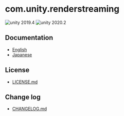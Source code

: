 # com.unity.renderstreaming

<img src="https://img.shields.io/badge/unity-2019.4-green.svg?style=flat-square" alt="unity 2019.4">
<img src="https://img.shields.io/badge/unity-2020.2-green.svg?style=flat-square" alt="unity 2020.2">

## Documentation

- [English](Documentation~/index.md)
- [Japanese](Documentation~/jp/index.md)


## License

- [LICENSE.md](LICENSE.md)

## Change log

- [CHANGELOG.md](CHANGELOG.md)

